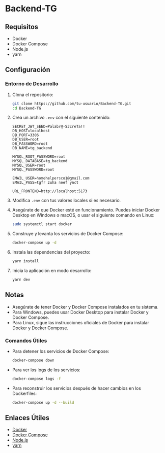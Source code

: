 # Backend-TG

## Requisitos

- Docker
- Docker Compose
- Node.js
- yarn

## Configuración

### Entorno de Desarrollo

1. Clona el repositorio:

    ```sh
    git clone https://github.com/tu-usuario/Backend-TG.git
    cd Backend-TG
    ```

2. Crea un archivo `.env` con el siguiente contenido:

    ```properties
    SECRET_JWT_SEED=Palabr@-S3creTa!!
    DB_HOST=localhost
    DB_PORT=3306
    DB_USER=root
    DB_PASSWORD=root
    DB_NAME=tg_backend

    MYSQL_ROOT_PASSWORD=root
    MYSQL_DATABASE=tg_backend
    MYSQL_USER=root
    MYSQL_PASSWORD=root

    EMAIL_USER=homehelpersco1@gmail.com
    EMAIL_PASS=tgfr zuha neef ynct

    URL_FRONTEND=http://localhost:5173
    ```

3. Modifica `.env` con tus valores locales si es necesario.

4. Asegúrate de que Docker esté en funcionamiento. Puedes iniciar Docker Desktop en Windows o macOS, o usar el siguiente comando en Linux:

    ```sh
    sudo systemctl start docker
    ```

5. Construye y levanta los servicios de Docker Compose:

    ```sh
    docker-compose up -d
    ```

6. Instala las dependencias del proyecto:

    ```sh
    yarn install
    ```

7. Inicia la aplicación en modo desarrollo:

    ```sh
    yarn dev
    ```

## Notas

- Asegúrate de tener Docker y Docker Compose instalados en tu sistema.
- Para Windows, puedes usar Docker Desktop para instalar Docker y Docker Compose.
- Para Linux, sigue las instrucciones oficiales de Docker para instalar Docker y Docker Compose.

### Comandos Útiles

- Para detener los servicios de Docker Compose:

    ```sh
    docker-compose down
    ```

- Para ver los logs de los servicios:

    ```sh
    docker-compose logs -f
    ```

- Para reconstruir los servicios después de hacer cambios en los Dockerfiles:

    ```sh
    docker-compose up -d --build
    ```

## Enlaces Útiles

- [Docker](https://www.docker.com/)
- [Docker Compose](https://docs.docker.com/compose/)
- [Node.js](https://nodejs.org/)
- [yarn](https://yarnpkg.com/)